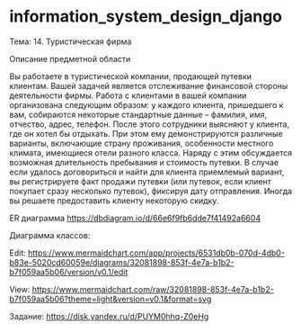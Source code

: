 ﻿# information_system_design_django
Тема: 14. Туристическая фирма

Описание предметной области

Вы работаете в туристической компании, продающей путевки клиентам. Вашей задачей является отслеживание финансовой стороны деятельности фирмы. Работа с клиентами в вашей компании организована следующим образом: у каждого клиента, пришедшего к вам, собираются некоторые стандартные данные – фамилия, имя, отчество, адрес, телефон. После этого сотрудники выясняют у клиента, где он хотел бы отдыхать. При этом ему демонстрируются различные варианты, включающие страну проживания, особенности местного климата, имеющиеся отели разного класса. Наряду с этим обсуждается возможная длительность пребывания и стоимость путевки. В случае если удалось договориться и найти для клиента приемлемый вариант, вы регистрируете факт продажи путевки (или путевок, если клиент покупает сразу несколько путевок), фиксируя дату отправления. Иногда вы решаете предоставить клиенту некоторую скидку.

ER диаграмма https://dbdiagram.io/d/66e6f9fb6dde7f41492a6604

Диаграмма классов:

Edit: https://www.mermaidchart.com/app/projects/6531db0b-070d-4db0-b83e-5020cd60059e/diagrams/32081898-853f-4e7a-b1b2-b7f059aa5b06/version/v0.1/edit

View: https://www.mermaidchart.com/raw/32081898-853f-4e7a-b1b2-b7f059aa5b06?theme=light&version=v0.1&format=svg

Задание: https://disk.yandex.ru/d/PUYM0hhq-Z0eHg
